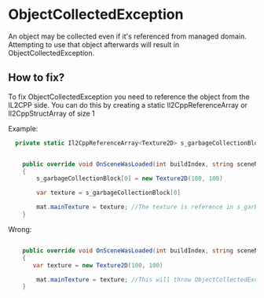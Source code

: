 # ObjectCollectedException
An object may be collected even if it's referenced from managed domain. Attempting to use that object afterwards will result in ObjectCollectedException.

## How to fix?
To fix ObjectCollectedException you need to reference the object from the IL2CPP side.
You can do this by creating a static Il2CppReferenceArray or Il2CppStructArray of size 1

Example:
```cs
  private static Il2CppReferenceArray<Texture2D> s_garbageCollectionBlock = new Il2CppReferenceArray<Texture2D>(1);


    public override void OnSceneWasLoaded(int buildIndex, string sceneName)
    {
        s_garbageCollectionBlock[0] = new Texture2D(100, 100)

        var texture = s_garbageCollectionBlock[0]

        mat.mainTexture = texture; //The texture is reference in s_garbageCollectionBlock in il2cpp
    }


```
Wrong:
```cs

    public override void OnSceneWasLoaded(int buildIndex, string sceneName)
    {
       var texture = new Texture2D(100, 100)

        mat.mainTexture = texture; //This will throw ObjectCollectedException
    }


```